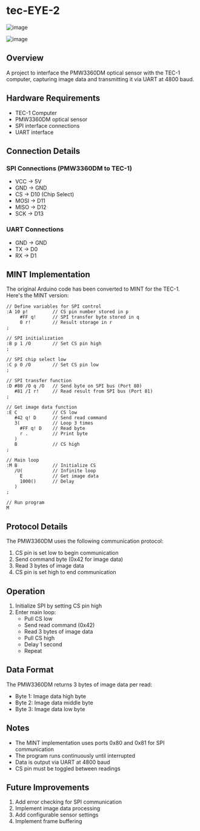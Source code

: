 # tec-EYE-2


![image](https://github.com/SteveJustin1963/tec-EYE-2/assets/58069246/bf1b8a80-b41d-4577-814f-2461f2c01500)

![image](https://github.com/SteveJustin1963/tec-EYE-2/assets/58069246/c03e3b7c-72e4-4fed-9917-c4514ebec4fe)



 

## Overview
A project to interface the PMW3360DM optical sensor with the TEC-1 computer, capturing image data and transmitting it via UART at 4800 baud.

## Hardware Requirements
- TEC-1 Computer
- PMW3360DM optical sensor
- SPI interface connections
- UART interface

## Connection Details

### SPI Connections (PMW3360DM to TEC-1)
- VCC → 5V
- GND → GND
- CS → D10 (Chip Select)
- MOSI → D11
- MISO → D12
- SCK → D13

### UART Connections
- GND → GND
- TX → D0
- RX → D1

## MINT Implementation

The original Arduino code has been converted to MINT for the TEC-1. Here's the MINT version:

```mint
// Define variables for SPI control
:A 10 p!         // CS pin number stored in p
     #FF q!      // SPI transfer byte stored in q
     0 r!        // Result storage in r
;

// SPI initialization
:B p 1 /O        // Set CS pin high
;

// SPI chip select low
:C p 0 /O        // Set CS pin low
;
 
// SPI transfer function
:D #80 /O q /O   // Send byte on SPI bus (Port 80)
   #81 /I r!     // Read result from SPI bus (Port 81)
;

// Get image data function
:E C             // CS low
   #42 q! D      // Send read command
   3(            // Loop 3 times
     #FF q! D    // Read byte
     r .         // Print byte
   )
   B             // CS high
;

// Main loop
:M B             // Initialize CS
   /U(           // Infinite loop
     E           // Get image data
     1000()      // Delay
   )
;

// Run program
M
```

## Protocol Details

The PMW3360DM uses the following communication protocol:
1. CS pin is set low to begin communication
2. Send command byte (0x42 for image data)
3. Read 3 bytes of image data
4. CS pin is set high to end communication

## Operation

1. Initialize SPI by setting CS pin high
2. Enter main loop:
   - Pull CS low
   - Send read command (0x42)
   - Read 3 bytes of image data
   - Pull CS high
   - Delay 1 second
   - Repeat

## Data Format

The PMW3360DM returns 3 bytes of image data per read:
- Byte 1: Image data high byte
- Byte 2: Image data middle byte
- Byte 3: Image data low byte

## Notes

- The MINT implementation uses ports 0x80 and 0x81 for SPI communication
- The program runs continuously until interrupted
- Data is output via UART at 4800 baud
- CS pin must be toggled between readings

## Future Improvements

1. Add error checking for SPI communication
2. Implement image data processing
3. Add configurable sensor settings
4. Implement frame buffering
